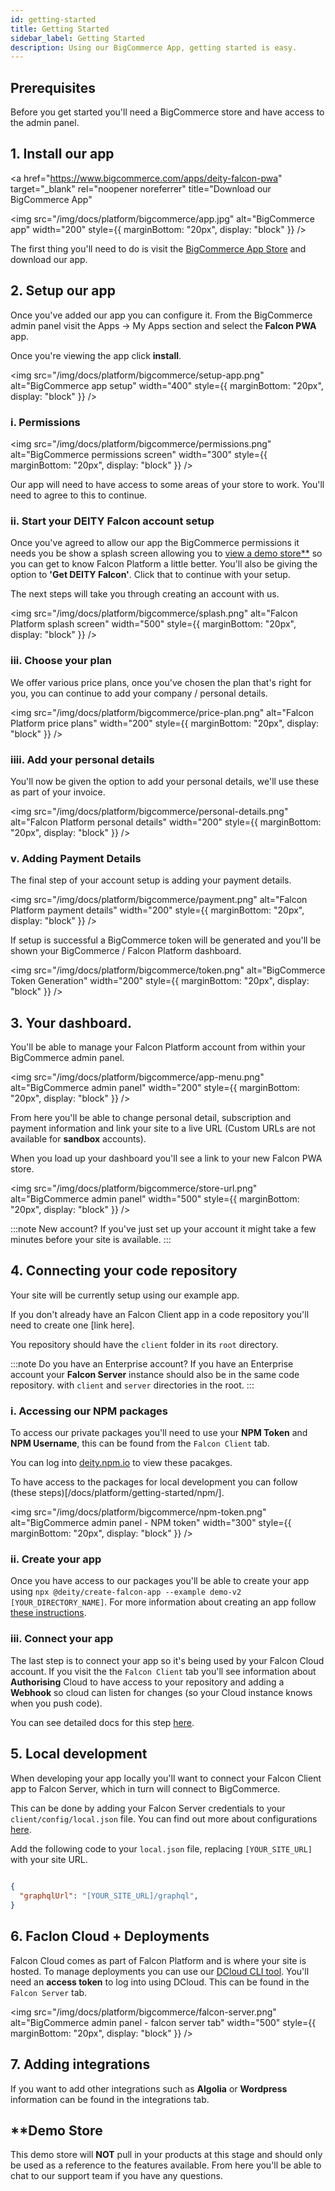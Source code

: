 ```yaml
---
id: getting-started
title: Getting Started
sidebar_label: Getting Started
description: Using our BigCommerce App, getting started is easy.
---
```


## Prerequisites
Before you get started you'll need a BigCommerce store and have access to the admin panel.


## 1. Install our app
<a
  href="https://www.bigcommerce.com/apps/deity-falcon-pwa"
  target="_blank"
  rel="noopener noreferrer"
  title="Download our BigCommerce App"
>
  <img
    src="/img/docs/platform/bigcommerce/app.jpg"
    alt="BigCommerce app"
    width="200"
    style={{ marginBottom: "20px", display: "block" }}
  />
</a>

The first thing you'll need to do is visit the [BigCommerce App Store](https://www.bigcommerce.com/apps/deity-falcon-pwa) and download our app.

## 2. Setup our app

Once you've added our app you can configure it.  From the BigCommerce admin panel visit the Apps -> My Apps section and select the **Falcon PWA** app.

Once you're viewing the app click **install**.

<img
  src="/img/docs/platform/bigcommerce/setup-app.png"
  alt="BigCommerce app setup"
  width="400"
  style={{ marginBottom: "20px", display: "block" }}
/>

### i. Permissions

<img
  src="/img/docs/platform/bigcommerce/permissions.png"
  alt="BigCommerce permissions screen"
  width="300"
  style={{ marginBottom: "20px", display: "block" }}
/>

Our app will need to have access to some areas of your store to work. You'll need to agree to this to continue.

### ii. Start your DEITY Falcon account setup

Once you've agreed to allow our app the BigCommerce permissions it needs you be show a splash screen allowing you to [view a demo store**](#demo) so you can get to know Falcon Platform a little better. You'll also be giving the option to **'Get DEITY Falcon'**.  Click that to continue with your setup.

The next steps will take you through creating an account with us.

<img
  src="/img/docs/platform/bigcommerce/splash.png"
  alt="Falcon Platform splash screen"
  width="500"
  style={{ marginBottom: "20px", display: "block" }}
/>

### iii. Choose your plan

We offer various price plans, once you've chosen the plan that's right for you, you can continue to add your company / personal details.

<img
  src="/img/docs/platform/bigcommerce/price-plan.png"
  alt="Falcon Platform price plans"
  width="200"
  style={{ marginBottom: "20px", display: "block" }}
/>

### iiii. Add your personal details

You'll now be given the option to add your personal details, we'll use these as part of your invoice.

<img
  src="/img/docs/platform/bigcommerce/personal-details.png"
  alt="Falcon Platform personal details"
  width="200"
  style={{ marginBottom: "20px", display: "block" }}
/>

### v. Adding Payment Details

The final step of your account setup is adding your payment details.

<img
  src="/img/docs/platform/bigcommerce/payment.png"
  alt="Falcon Platform payment details"
  width="200"
  style={{ marginBottom: "20px", display: "block" }}
/>

If setup is successful a BigCommerce token will be generated and you'll be shown your BigCommerce / Falcon Platform dashboard.

<img
  src="/img/docs/platform/bigcommerce/token.png"
  alt="BigCommerce Token Generation"
  width="200"
  style={{ marginBottom: "20px", display: "block" }}
/>

## 3. Your dashboard.

You'll be able to manage your Falcon Platform account from within your BigCommerce admin panel.

<img
  src="/img/docs/platform/bigcommerce/app-menu.png"
  alt="BigCommerce admin panel"
  width="200"
  style={{ marginBottom: "20px", display: "block" }}
/>

From here you'll be able to change personal detail, subscription and payment information and link your site to a live URL (Custom URLs are not available for **sandbox** accounts).

When you load up your dashboard you'll see a link to your new Falcon PWA store.

<img
  src="/img/docs/platform/bigcommerce/store-url.png"
  alt="BigCommerce admin panel"
  width="500"
  style={{ marginBottom: "20px", display: "block" }}
/>

:::note New account?
If you've just set up your account it might take a few minutes before your site is available.
:::

## 4. Connecting your code repository

Your site will be currently setup using our example app. 

If you don't already have an Falcon Client app in a code repository you'll need to create one [link here].

You repository should have the `client` folder in its `root` directory.

:::note Do you have an Enterprise account?
If you have an Enterprise account your **Falcon Server** instance should also be in the same code repository. with `client` and `server` directories in the root.
:::

### i. Accessing our NPM packages

To access our private packages you'll need to use your **NPM Token** and **NPM Username**, this can be found from the `Falcon Client` tab.

You can log into [deity.npm.io](https://npm.deity.io/) to view these pacakges.

To have access to the packages for local development you can follow (these steps)[/docs/platform/getting-started/npm/].

<img
  src="/img/docs/platform/bigcommerce/npm-token.png"
  alt="BigCommerce admin panel - NPM token"
  width="300"
  style={{ marginBottom: "20px", display: "block" }}
/>

### ii. Create your app

Once you have access to our packages you'll be able to create your app using `npx @deity/create-falcon-app --example demo-v2 [YOUR_DIRECTORY_NAME]`. For more information about creating an app follow [these instructions](/docs/platform/getting-started/create).

### iii. Connect your app

The last step is to connect your app so it's being used by your Falcon Cloud account. If you visit the the `Falcon Client` tab you'll see information about **Authorising** Cloud to have access to your repository and adding a **Webhook** so cloud can listen for changes (so your Cloud instance knows when you push code).

You can see detailed docs for this step [here](/docs/platform/cloud/repository).

## 5. Local development

When developing your app locally you'll want to connect your Falcon Client app to Falcon Server, which in turn will connect to BigCommerce.

This can be done by adding your Falcon Server credentials to your `client/config/local.json` file. You can find out more about configurations [here](/docs/platform/configuration/overview).

Add the following code to your `local.json` file, replacing `[YOUR_SITE_URL]` with your site URL.

```json
  
{
  "graphqlUrl": "[YOUR_SITE_URL]/graphql",
}
```

## 6. Faclon Cloud + Deployments

Falcon Cloud comes as part of Falcon Platform and is where your site is hosted. To manage deployments you can use our [DCloud CLI tool](/docs/platform/cloud/installation).  You'll need an **access token** to log into using DCloud. This can be found in the `Falcon Server` tab.

<img
  src="/img/docs/platform/bigcommerce/falcon-server.png"
  alt="BigCommerce admin panel - falcon server tab"
  width="500"
  style={{ marginBottom: "20px", display: "block" }}
/>


## 7. Adding integrations

If you want to add other integrations such as **Algolia** or **Wordpress** information can be found in the integrations tab.


## **Demo Store

This demo store will **NOT** pull in your products at this stage and should only be used as a reference to the features available. From here you'll be able to chat to our support team if you have any questions.
